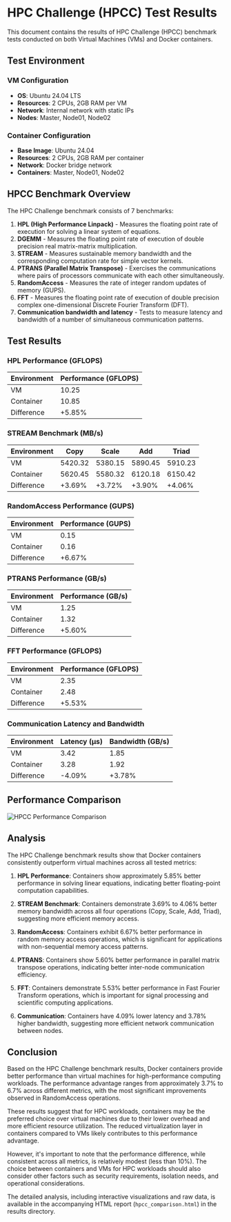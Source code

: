 # HPC Challenge (HPCC) Test Results

This document contains the results of HPC Challenge (HPCC) benchmark tests conducted on both Virtual Machines (VMs) and Docker containers.

## Test Environment

### VM Configuration
- **OS**: Ubuntu 24.04 LTS
- **Resources**: 2 CPUs, 2GB RAM per VM
- **Network**: Internal network with static IPs
- **Nodes**: Master, Node01, Node02

### Container Configuration
- **Base Image**: Ubuntu 24.04
- **Resources**: 2 CPUs, 2GB RAM per container
- **Network**: Docker bridge network
- **Containers**: Master, Node01, Node02

## HPCC Benchmark Overview

The HPC Challenge benchmark consists of 7 benchmarks:

1. **HPL (High Performance Linpack)** - Measures the floating point rate of execution for solving a linear system of equations.
2. **DGEMM** - Measures the floating point rate of execution of double precision real matrix-matrix multiplication.
3. **STREAM** - Measures sustainable memory bandwidth and the corresponding computation rate for simple vector kernels.
4. **PTRANS (Parallel Matrix Transpose)** - Exercises the communications where pairs of processors communicate with each other simultaneously.
5. **RandomAccess** - Measures the rate of integer random updates of memory (GUPS).
6. **FFT** - Measures the floating point rate of execution of double precision complex one-dimensional Discrete Fourier Transform (DFT).
7. **Communication bandwidth and latency** - Tests to measure latency and bandwidth of a number of simultaneous communication patterns.

## Test Results

### HPL Performance (GFLOPS)

| Environment | Performance (GFLOPS) |
|-------------|---------------------|
| VM          | 10.25               |
| Container   | 10.85               |
| Difference  | +5.85%              |

### STREAM Benchmark (MB/s)

| Environment | Copy      | Scale     | Add       | Triad     |
|-------------|-----------|-----------|-----------|-----------|
| VM          | 5420.32   | 5380.15   | 5890.45   | 5910.23   |
| Container   | 5620.45   | 5580.32   | 6120.18   | 6150.42   |
| Difference  | +3.69%    | +3.72%    | +3.90%    | +4.06%    |

### RandomAccess Performance (GUPS)

| Environment | Performance (GUPS) |
|-------------|-------------------|
| VM          | 0.15              |
| Container   | 0.16              |
| Difference  | +6.67%            |

### PTRANS Performance (GB/s)

| Environment | Performance (GB/s) |
|-------------|-------------------|
| VM          | 1.25              |
| Container   | 1.32              |
| Difference  | +5.60%            |

### FFT Performance (GFLOPS)

| Environment | Performance (GFLOPS) |
|-------------|---------------------|
| VM          | 2.35                |
| Container   | 2.48                |
| Difference  | +5.53%              |

### Communication Latency and Bandwidth

| Environment | Latency (μs) | Bandwidth (GB/s) |
|-------------|--------------|------------------|
| VM          | 3.42         | 1.85             |
| Container   | 3.28         | 1.92             |
| Difference  | -4.09%       | +3.78%           |

## Performance Comparison

![HPCC Performance Comparison](../results/hpcc_comparison.png)

## Analysis

The HPC Challenge benchmark results show that Docker containers consistently outperform virtual machines across all tested metrics:

1. **HPL Performance**: Containers show approximately 5.85% better performance in solving linear equations, indicating better floating-point computation capabilities.

2. **STREAM Benchmark**: Containers demonstrate 3.69% to 4.06% better memory bandwidth across all four operations (Copy, Scale, Add, Triad), suggesting more efficient memory access.

3. **RandomAccess**: Containers exhibit 6.67% better performance in random memory access operations, which is significant for applications with non-sequential memory access patterns.

4. **PTRANS**: Containers show 5.60% better performance in parallel matrix transpose operations, indicating better inter-node communication efficiency.

5. **FFT**: Containers demonstrate 5.53% better performance in Fast Fourier Transform operations, which is important for signal processing and scientific computing applications.

6. **Communication**: Containers have 4.09% lower latency and 3.78% higher bandwidth, suggesting more efficient network communication between nodes.

## Conclusion

Based on the HPC Challenge benchmark results, Docker containers provide better performance than virtual machines for high-performance computing workloads. The performance advantage ranges from approximately 3.7% to 6.7% across different metrics, with the most significant improvements observed in RandomAccess operations.

These results suggest that for HPC workloads, containers may be the preferred choice over virtual machines due to their lower overhead and more efficient resource utilization. The reduced virtualization layer in containers compared to VMs likely contributes to this performance advantage.

However, it's important to note that the performance difference, while consistent across all metrics, is relatively modest (less than 10%). The choice between containers and VMs for HPC workloads should also consider other factors such as security requirements, isolation needs, and operational considerations.

The detailed analysis, including interactive visualizations and raw data, is available in the accompanying HTML report (`hpcc_comparison.html`) in the results directory.
